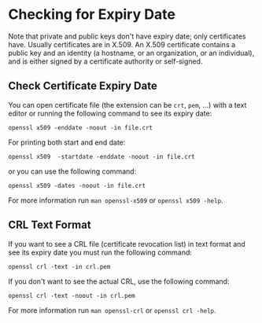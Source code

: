 # Checking for Expiry Date

Note that private and public keys don't have expiry date; only certificates have. Usually certificates are in X.509. An X.509 certificate contains a public key and an identity (a hostname, or an organization, or an individual), and is either signed by a certificate authority or self-signed.

## Check Certificate Expiry Date

You can open certificate  file (the extension can be `crt`, `pem`, ...)  with a text editor or running the following command to see its expiry date:

```
openssl x509 -enddate -noout -in file.crt
```

For printing both start and  end date:

```
openssl x509  -startdate -enddate -noout -in file.crt
```

or you can use the following command:

```
openssl x509 -dates -noout -in file.crt
```

For more information run `man openssl-x509` or `openssl x509 -help`.

## CRL Text Format
 
If you want to see a CRL file (certificate revocation list) in text format and see its expiry date you must run the following command:

```
openssl crl -text -in crl.pem 
```
If you don't want to see the actual CRL, use the following command:

```
openssl crl -text -noout -in crl.pem
```

For more information run `man openssl-crl` or `openssl crl -help`.
